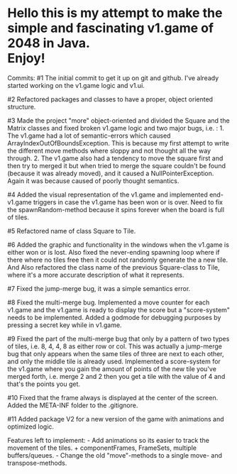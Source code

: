 <h1>Hello this is my attempt to make the simple and fascinating v1.game of 2048 in Java. <br>
Enjoy!</h1>

Commits:
#1 The initial commit to get it up on git and github. I've already started working on the v1.game logic and v1.ui.

#2 Refactored packages and classes to have a proper, object oriented structure.

#3 Made the project "more" object-oriented and divided the Square and the Matrix classes and fixed broken v1.game logic and two major bugs, i.e. :
    1. The v1.game had a lot of semantic-errors which caused ArrayIndexOutOfBoundsException. This is because my first attempt to write the different move methods where sloppy and not thought all the way through.
    2. The v1.game also had a tendency to move the square first and then try to merged it but when tried to merge the square couldn't be found (because it was already moved), and it caused a NullPointerException. Again it was because caused of poorly thought semantics.

#4 Added the visual representation of the v1.game and implemented end-v1.game triggers in case the v1.game has been won or is over. Need to fix the spawnRandom-method because it spins forever when the board is full of tiles.

#5 Refactored name of class Square to Tile.

#6 Added the graphic and functionality in the windows when the v1.game is either won or is lost.
   Also fixed the never-ending spawning loop where if there where no tiles free then it could not randomly generate the a new tile.
   And Also refactored the class name of the previous Square-class to Tile, where it's a more accurate description of what it represents.

#7 Fixed the jump-merge bug, it was a simple semantics error.

#8 Fixed the multi-merge bug. Implemented a move counter for each v1.game and the v1.game is ready to display the score but a "score-system" needs to be implemented.
   Added a godmode for debugging purposes by pressing a secret key while in v1.game.

#9 Fixed the part of the multi-merge bug that only by a pattern of two types of tiles, i.e. 8, 4, 4, 8 as either row or col.
   This was actually a jump-merge bug that only appears when the same tiles of three are next to each other, and only the middle tile is already used.
   Implemented a score-system for the v1.game where you gain the amount of points of the new tile you've merged forth,
   i.e. merge 2 and 2 then you get a tile with the value of 4 and that's the points you get.

#10 Fixed that the frame always is displayed at the center of the screen. Added the META-INF folder to the .gitignore.

#11 Added package V2 for a new version of the game with animations and optimized logic.

Features left to implement:
    - Add animations so its easier to track the movement of the tiles.
        + componentFrames, FrameSets, multiple buffers/queues.
    - Change the old "move"-methods to a single move- and transpose-methods. 
